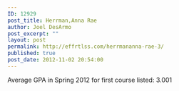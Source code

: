 ```yaml
---
ID: 12929
post_title: Herrman,Anna Rae
author: Joel DesArmo
post_excerpt: ""
layout: post
permalink: http://effrtlss.com/herrmananna-rae-3/
published: true
post_date: 2012-11-02 20:54:00
---
```

<p>Average GPA in Spring 2012 for first course listed: 3.001</p>